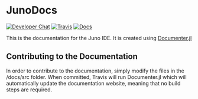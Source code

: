 # JunoDocs

[![Developer Chat](https://badges.gitter.im/Join%20Chat.svg)](https://gitter.im/JunoLab/Juno)
[![Travis](https://travis-ci.org/ChrisRackauckas/JunoDocs.jl.svg?branch=master)](https://travis-ci.org/ChrisRackauckas/JunoDocs.jl)
[![Docs](https://img.shields.io/badge/docs-latest-blue.svg)](https://ChrisRackauckas.github.io/JunoDocs.jl/latest)

This is the documentation for the Juno IDE. It is created using [Documenter.jl](https://github.com/JuliaDocs/Documenter.jl)

## Contributing to the Documentation

In order to contribute to the documentation, simply modify the files in the /docs/src
folder. When committed, Travis will run Documenter.jl which will automatically
update the documentation website, meaning that no build steps are required.
